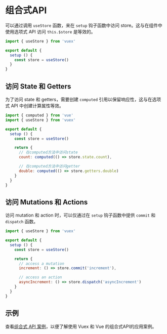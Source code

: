 # 组合式API

可以通过调用 `useStore` 函数，来在 `setup` 钩子函数中访问 store。这与在组件中使用选项式 API 访问 `this.$store` 是等效的。

```js
import { useStore } from 'vuex'

export default {
  setup () {
    const store = useStore()
  }
}
```

## 访问 State 和 Getters

为了访问 state 和 getters，需要创建 `computed` 引用以保留响应性，这与在选项式 API 中创建计算属性等效。

```js
import { computed } from 'vue'
import { useStore } from 'vuex'

export default {
  setup () {
    const store = useStore()

    return {
      // 在computed方法中访问state
      count: computed(() => store.state.count),

      // 在computed方法中访问getter
      double: computed(() => store.getters.double)
    }
  }
}
```

## 访问 Mutations 和 Actions

访问 mutation 和 action 时，可以仅通过在 `setup` 钩子函数中提供 `commit` 和 `dispatch` 函数。

```js
import { useStore } from 'vuex'

export default {
  setup () {
    const store = useStore()

    return {
      // access a mutation
      increment: () => store.commit('increment'),

      // access an action
      asyncIncrement: () => store.dispatch('asyncIncrement')
    }
  }
}
```

## 示例

查看[组合式 API 案例](https://github.com/vuejs/vuex/tree/4.0/examples/composition)，以便了解使用 Vuex 和 Vue 的组合式API的应用案例。
